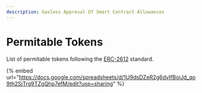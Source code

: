 ```yaml
---
description: Gasless Approval Of Smart Contract Allowances
---
```


# Permitable Tokens

List of permitable tokens following the [ERC-2612](https://eips.ethereum.org/EIPS/eip-2612) standard.

{% embed url="https://docs.google.com/spreadsheets/d/1U9dsDZeR2g6dvIfBoiJd_qo9th2SjTrg9TZgQhp7efM/edit?usp=sharing" %}
